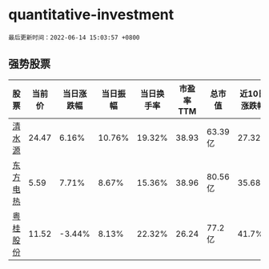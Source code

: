 # quantitative-investment

`最后更新时间：2022-06-14 15:03:57 +0800`

## 强势股票

|股票|当前价|当日涨跌幅|当日振幅|当日换手率|市盈率TTM|总市值|近10日涨跌幅|
|----|----|----|----|----|----|----|----|
|[清水源](https://xueqiu.com/S/SZ300437)|24.47|6.16%|10.76%|19.32%|38.93|63.39亿|27.32%|
|[东方电热](https://xueqiu.com/S/SZ300217)|5.59|7.71%|8.67%|15.36%|38.96|80.56亿|35.68%|
|[粤桂股份](https://xueqiu.com/S/SZ000833)|11.52|-3.44%|8.13%|22.32%|26.24|77.2亿|41.7%|
